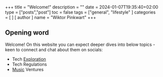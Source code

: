 +++
title = "Welcome!"
description = ""
date = 2024-01-07T19:35:40+02:00
type = ["posts","post"]
toc = false
tags = ["general", "lifestyle"
]
categories = [
]
[ author ]
  name = "Wiktor Pinkwart"
+++

## Opening word

Welcome! On this website you can expect deeper dives into below topics - keen to connect and chat about them on socials:

* Tech [Exploration]
* Tech Regulations
* [Music] Ventures

[Music]: https://open.spotify.com/artist/27WVHOlo6ZMacI8ybOKRLp
[Exploration]: https://github.com/wiktorw3


